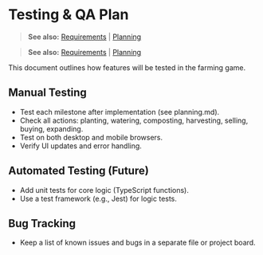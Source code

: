 # Testing & QA Plan

> **See also:** [Requirements](requirements.md) | [Planning](planning.md)

> **See also:** [Requirements](docs/requirements.md) | [Planning](docs/planning.md)

This document outlines how features will be tested in the farming game.

## Manual Testing
- Test each milestone after implementation (see planning.md).
- Check all actions: planting, watering, composting, harvesting, selling, buying, expanding.
- Test on both desktop and mobile browsers.
- Verify UI updates and error handling.

## Automated Testing (Future)
- Add unit tests for core logic (TypeScript functions).
- Use a test framework (e.g., Jest) for logic tests.

## Bug Tracking
- Keep a list of known issues and bugs in a separate file or project board.
